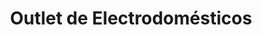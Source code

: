 ---
title: "Outlet de Electrodomésticos"
url: /ciudad-autonoma-de-buenos-aires/outlet-de-electrodomesticos/
shop: Haushaltsgeräte
---